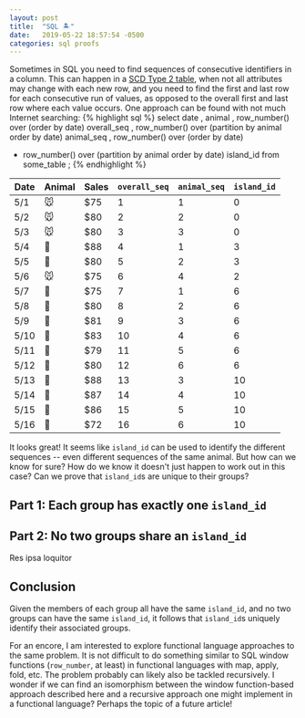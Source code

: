 ```yaml
---
layout: post
title:  "SQL 🏝"
date:   2019-05-22 18:57:54 -0500
categories: sql proofs
---
```

Sometimes in SQL you need to find sequences of consecutive identifiers in a
column. This can happen in a [SCD Type 2 table][scd-type-2], when not all
attributes may change with each new row, and you need to find the first and
last row for each consecutive run of values, as opposed to the overall first
and last row where each value occurs. One approach can be found with not much
Internet searching:
{% highlight sql %}
select
  date
  , animal
  , row_number() over (order by date)                       overall_seq
  , row_number() over (partition by animal order by date)   animal_seq
  , row_number() over (order by date)
  - row_number() over (partition by animal order by date)   island_id
from some_table
;
{% endhighlight %}

| Date | Animal | Sales | `overall_seq` | `animal_seq` | `island_id` |
|------|--------|-------|--------|--------|--------|
| 5/1  | 🐭 | $75 | 1 | 1 | 0 |
| 5/2  | 🐭 | $80 | 2 | 2 | 0 |
| 5/3 | 🐭 | $80 | 3 | 3 | 0 |
| 5/4 | 🐸 | $88 | 4 | 1 | 3 |
| 5/5 | 🐸 | $80 | 5 | 2 | 3 |
| 5/6 | 🐭 | $75 | 6 | 4 | 2 |
| 5/7 | 🦏 | $75 | 7 | 1 | 6 |
| 5/8 | 🦏 | $80 | 8 | 2 | 6 |
| 5/9 | 🦏 | $81 | 9 | 3 | 6 |
| 5/10 | 🦏 | $83 | 10 | 4 | 6 |
| 5/11 | 🦏 | $79 | 11 | 5 | 6 |
| 5/12 | 🦏 | $80 | 12 | 6 | 6 |
| 5/13 | 🐸 | $88 | 13 | 3 | 10 |
| 5/14 | 🐸 | $87 | 14 | 4 | 10 |
| 5/15 | 🐸 | $86 | 15 | 5 | 10 |
| 5/16 | 🐸 | $72 | 16 | 6 | 10 |

It looks great! It seems like `island_id` can be used to identify the different
sequences -- even different sequences of the same animal. But how can we know
for sure? How do we know it doesn't just happen to work out in this case? Can
we prove that `island_id`s are unique to their groups?

## Part 1: Each group has exactly one `island_id`

## Part 2: No two groups share an `island_id`
Res ipsa loquitor

## Conclusion
Given the members of each group all have the same `island_id`, and no two
groups can have the same `island_id`, it follows that `island_id`s uniquely
identify their associated groups.

For an encore, I am interested to explore functional language approaches to the
same problem. It is not difficult to do something similar to SQL window
functions (`row_number`, at least) in functional languages with map, apply,
fold, etc. The problem probably can likely also be tackled recursively. I
wonder if we can find an isomorphism between the window function-based approach
described here and a recursive approach one might implement in a functional
language? Perhaps the topic of a future article!

[scd-type-2]: https://en.wikipedia.org/wiki/Slowly_changing_dimension#Type_2:_add_new_row
